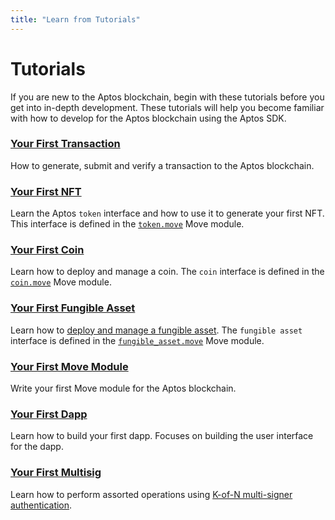 ```yaml
---
title: "Learn from Tutorials"
---
```


# Tutorials

If you are new to the Aptos blockchain, begin with these tutorials before you get into in-depth development. These tutorials will help you become familiar with how to develop for the Aptos blockchain using the Aptos SDK.

### [Your First Transaction](first-transaction.md)

How to generate, submit and verify a transaction to the Aptos blockchain.

### [Your First NFT](your-first-nft.md)

Learn the Aptos `token` interface and how to use it to generate your first NFT. This interface is defined in the [`token.move`](https://github.com/aptos-labs/aptos-core/blob/main/aptos-move/framework/aptos-token/sources/token.move) Move module.

### [Your First Coin](first-coin.md)

Learn how to deploy and manage a coin. The `coin` interface is defined in the [`coin.move`](https://github.com/aptos-labs/aptos-core/blob/main/aptos-move/framework/aptos-framework/sources/coin.move) Move module.

### [Your First Fungible Asset](first-fungible-asset.md)

Learn how to [deploy and manage a fungible asset](first-fungible-asset.md). The `fungible asset` interface is defined in the [`fungible_asset.move`](https://github.com/aptos-labs/aptos-core/blob/main/aptos-move/framework/aptos-framework/sources/fungible_asset.move) Move module.

### [Your First Move Module](first-move-module.md)

Write your first Move module for the Aptos blockchain.

### [Your First Dapp](build-e2e-dapp/index.md)

Learn how to build your first dapp. Focuses on building the user interface for the dapp.

### [Your First Multisig](first-multisig.md)

Learn how to perform assorted operations using [K-of-N multi-signer authentication](../concepts/accounts.md#multi-signer-authentication).
